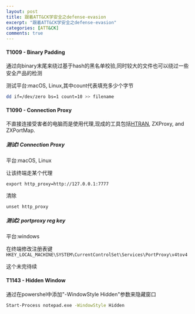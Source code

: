 ```yaml
---
layout: post
title: 跟着ATT&CK学安全之defense-evasion
excerpt: "跟着ATT&CK学安全之defense-evasion"
categories: [ATT&CK]
comments: true
---
```

#### T1009 - Binary Padding
通过向binary末尾来绕过基于hash的黑名单校验,同时较大的文件也可以绕过一些安全产品的检测

测试平台:macOS, Linux,其中count代表填充多少个字节
```bash
dd if=/dev/zero bs=1 count=10 >> filename
```
#### T1090 - Connection Proxy
不直接连接受害者的电脑而是使用代理,现成的工具包括[HTRAN](https://attack.mitre.org/software/S0040), ZXProxy, and ZXPortMap.
##### 测试1 Connection Proxy
平台:macOS, Linux

让该终端走某个代理
```
export http_proxy=http://127.0.0.1:7777
```
清除
```
unset http_proxy
```
##### 测试2 portproxy reg key
平台:windows

在终端修改注册表键`HKEY_LOCAL_MACHINE\SYSTEM\CurrentControlSet\Services\PortProxy\v4tov4`

这个未完待续
#### T1143 - Hidden Window
通过在powershel中添加"-WindowStyle Hidden"参数来隐藏窗口
```bash
Start-Process notepad.exe -WindowStyle Hidden
```

